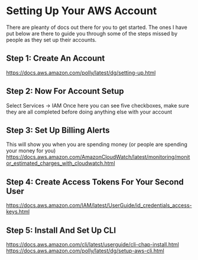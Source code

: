 # Setting Up Your AWS Account
There are pleanty of docs out there for you to get started. The ones I have put below are there to guide you through some of the steps missed by people as they set up their accounts. 

## Step 1: Create An Account
https://docs.aws.amazon.com/polly/latest/dg/setting-up.html

## Step 2: Now For Account Setup
Select Services -> IAM
Once here you can see five checkboxes, make sure they are all completed before doing anything else with your account

## Step 3: Set Up Billing Alerts
This will show you when you are spending money (or people are spending your money for you)
https://docs.aws.amazon.com/AmazonCloudWatch/latest/monitoring/monitor_estimated_charges_with_cloudwatch.html

## Step 4: Create Access Tokens For Your Second User
https://docs.aws.amazon.com/IAM/latest/UserGuide/id_credentials_access-keys.html

## Step 5: Install And Set Up CLI 
https://docs.aws.amazon.com/cli/latest/userguide/cli-chap-install.html
https://docs.aws.amazon.com/polly/latest/dg/setup-aws-cli.html


